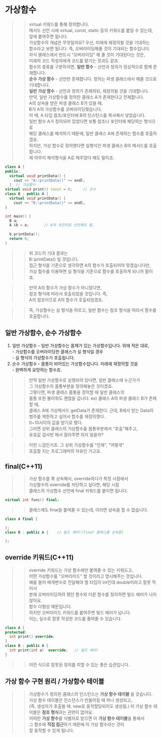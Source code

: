 # 가상함수
>> virtual 키워드를 통해 정의합니다.  
>> 메서드 선언 시에  virtual, const, static 등의  키워드를 붙일 수 있는데,  
>> 앞에 붙여주면 됩니다.  
>> 가상함수의 개념은 무엇일까요? 우선, 미래에 재정의될 것을 기대하는  
>> 함수라고 보면 됩니다. 즉, 오버라이딩해줄 것이 기대되는 함수입니다.  
>> 자식 클래스에서 반드시 "오버라이딩" 해 줄 것이 기대된다는 것은,  
>> 미래의 코드 작성자에게 코드를 맡기는 것과도 같죠.  
>> 함수의 종류를 구분하자면, 
>> **일반 함수**  - 선언과 정의가 정상적으로 함께 존재합니다.  
>> **순수 가상 함수** - 선언만 존재합니다. 정의는 파생 클래스에서 해줄 것으로 기대합니다.  
>> **일반 가상 함수** - 선언과 정의가 존재하되, 재정의될 것을 기대합니다.  
>> 만약, 일반 가상함수를 정의한 클래스  A가 존재한다고 전제합니다.  
>> A의 상속을 받은 파생 클래스 B가 있을 때,  
>> B가 A의 가상함수를 오버라이딩했습니다.  
>> 이 때, A 타입 참조/포인터에 B의 인스턴스를 복사해서 넣었습니다.  
>> 일반 함수 A가 정의되어 있었다면 보통 참조나 포인터에 해당하는 형식으로  
>> 해당 클래스를 해석하기 때문에, 일반 클래스 A에 존재하는 함수를 호출하겠죠.  
>> 하지만, 가상 함수로 정의했다면 실형식인 파생 클래스 B의 메서드를 호출합니다.  
>> 제 아무리 해석형식을 A로 해주었다 해도 말이죠.  
```C++
class A { 
public:
  virtual void printData() {
    cout << "A::printData()" << endl;
  }  // 가상함수
virtual void print() const = 0;     // 순수 
class B : public A {
  virtual void printData() {
    cout << "B::printData()" << endl;
}

int main() {
  B a;
  A &b = a;       // A의 포인터로 선언해도 됨.
  
  b.printData();
  return 0;
}
```
>> 위 코드의 기대 결과는  
>> B::printData()  일 것입니다.  
>> 접근 형식을 기준으로 생각하면 A의 함수가 호출되어야 맞겠습니다만,  
>> 가상 함수를 이용하면 실 형식을 기준으로 함수를 호출하게 되니까 말이죠.  

>> 만약 A의 함수가 가상 함수가 아니었다면,    
>> 참조 형식에 따라서 호출되었을 것입니다. 즉,    
>> A의 참조이므로 A의 함수가 호출되었겠죠.  

>> 즉, 가상함수는 실 형식을 따르고, 일반 함수는 참조 형식을 따라서 함수를 호출합니다.  

## 일반 가상함수, 순수 가상함수
  1. 일반 가상함수
    - 일반 가상함수는 몸체가 있는 가상함수입니다. 위에 적은 대로,  
    - 가상함수를 오버라이딩한 클래스가 실 형식일 경우  
    - 실 형식의 가상함수가 호출됩니다.  
  2. 순수 가상함수
    - 몸통이 비어있는 가상함수입니다. 미래에 재정의할 것을  
    - 완벽하게 요망하는 함수죠. 
>> 만약 일반 가상함수로 실행되어 있다면,  일반 클래스에 누군가가  
>> 그 가상함수의 몸통부분을 정의해놓은 것이겠죠.  
>> 그렇다면, 파생 클래스 몸통을 정의할 때 일반 클래스의  
>> 몸통 또한 불러줘도 괜찮을 겁니다. 
>> ex) 클래스 A의 파생 클래스 B가 존재할 때,  
>> 클래스 A에 가상메서드 getData가 존재한다.
>> 근데, B에서 받는 Data의 범주를 제한하고 싶어서 함수를 재정의했다.  
>> 0~10사이의 값을 받기로 했다.  
>> 그러면 상위 클래스의 가상함수를 몸통부분에서 "호출"해주고,  
>> 유효값 검사만 해서 잘라주면 되지 않을까?  

>> 이런 느낌인거죠. 그 상위 가상함수를 "언제", "어떻게"  
>> 호출할 지는 프로그래머의 자유인 거고요.  

## final(C++11)
>> 가상 함수를 쭉 상속해서, override하다가 특정 시점에서  
>> 가상함수의 override를 차단하고 싶다면,  해당 시점  
>> 클래스의 가상함수 선언에 final 키워드를 붙이면 됩니다.  
```C++
virtual int func() final;
```
>> 클래스에도 final을 붙여줄 수 있는데, 이러면 상속을 할 수 없습니다.  
```C++
class A final {

};
class B : public A {    // 빌드 에러!(final 클래스를 상속함)  

};
```

## override 키워드(C++11)
>> override 키워드는 가상 함수에만 붙여줄 수 있는 키워드고,  
>> 어떤 가상함수를 "오버라이드" 할 것이라고 명시해주는 것입니다.  
>> 예를 들어 매개변수로 전달해야 할 타입이 int인데 double이라고 잘못 적어서  
>> 본래 오버라이딩하려 했던 함수와 다른 함수를 정의하면 빌드 에러가 나지 않아요.  
>> 함수 다형성 때문입니다.  
>> 하지만 오버라이드 키워드를 붙여주면 빌드 에러가 납니다.  
>> 이는, 실수로 잘못 작성한 코드를 줄여줄 수 있습니다.  
```C++
class A {
protected:
  int print() override;
}
class B : public A {
  int print(int a)  override;   // 빌드 에러!
}
```
>> 이런 식으로 잘못된 정의를 피할 수 있는 좋은 습관입니다.  

## 가상 함수 구현 원리 / 가상함수 테이블

>> 가상함수가 정의된 클래스의 인스턴스는 **가상 함수 테이블** 을 갖습니다.  
>> 가상 함수 테이블은 인스턴스가 만들어질 때 하나 생성되고,  
>> (즉, 생성자가 호출될 때. new로 동적할당되어도 생성됨.)
>> 이 가상 함수 테이블은 **참조 형식**과는 관련이 없어요.  
>> 어떠한 **가상 함수**를 식별자로 받으면 이 **가상 함수 테이블**을 통해서  
>> 그 함수에 **직접 접근**하기 때문에 이 가상 함수라는 것이  
>> 잘 동작할 수 있게 됩니다.  
